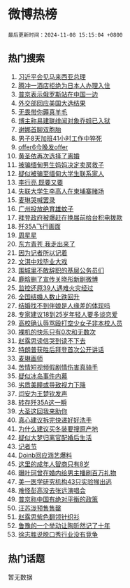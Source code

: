 # 微博热榜

`最后更新时间：2024-11-08 15:15:04 +0800`

## 热门搜索

1. [习近平会见马来西亚总理](https://m.weibo.cn/search?containerid=100103type%3D1%26t%3D10%26q%3D%23%E4%B9%A0%E8%BF%91%E5%B9%B3%E4%BC%9A%E8%A7%81%E9%A9%AC%E6%9D%A5%E8%A5%BF%E4%BA%9A%E6%80%BB%E7%90%86%23&stream_entry_id=51&isnewpage=1&extparam=seat%3D1%26pos%3D0%26cate%3D10103%26q%3D%2523%25E4%25B9%25A0%25E8%25BF%2591%25E5%25B9%25B3%25E4%25BC%259A%25E8%25A7%2581%25E9%25A9%25AC%25E6%259D%25A5%25E8%25A5%25BF%25E4%25BA%259A%25E6%2580%25BB%25E7%2590%2586%2523%26dgr%3D0%26filter_type%3Drealtimehot%26stream_entry_id%3D51%26c_type%3D51%26display_time%3D1731050103%26pre_seqid%3D17310501033550641875134)
1. [腾冲一酒店拒绝为日本人办理入住](https://m.weibo.cn/search?containerid=100103type%3D1%26t%3D10%26q%3D%23%E8%85%BE%E5%86%B2%E4%B8%80%E9%85%92%E5%BA%97%E6%8B%92%E7%BB%9D%E4%B8%BA%E6%97%A5%E6%9C%AC%E4%BA%BA%E5%8A%9E%E7%90%86%E5%85%A5%E4%BD%8F%23&stream_entry_id=31&isnewpage=1&extparam=seat%3D1%26flag%3D2%26cate%3D5001%26stream_entry_id%3D31%26realpos%3D1%26pos%3D0%26band_rank%3D1%26q%3D%2523%25E8%2585%25BE%25E5%2586%25B2%25E4%25B8%2580%25E9%2585%2592%25E5%25BA%2597%25E6%258B%2592%25E7%25BB%259D%25E4%25B8%25BA%25E6%2597%25A5%25E6%259C%25AC%25E4%25BA%25BA%25E5%258A%259E%25E7%2590%2586%25E5%2585%25A5%25E4%25BD%258F%2523%26dgr%3D0%26filter_type%3Drealtimehot%26lcate%3D5001%26c_type%3D31%26display_time%3D1731050103%26pre_seqid%3D17310501033550641875134)
1. [普京表示俄罗斯站在中国一边](https://m.weibo.cn/search?containerid=100103type%3D1%26t%3D10%26q%3D%23%E6%99%AE%E4%BA%AC%E8%A1%A8%E7%A4%BA%E4%BF%84%E7%BD%97%E6%96%AF%E7%AB%99%E5%9C%A8%E4%B8%AD%E5%9B%BD%E4%B8%80%E8%BE%B9%23&stream_entry_id=31&isnewpage=1&extparam=seat%3D1%26flag%3D2%26cate%3D5001%26stream_entry_id%3D31%26realpos%3D2%26pos%3D1%26band_rank%3D2%26q%3D%2523%25E6%2599%25AE%25E4%25BA%25AC%25E8%25A1%25A8%25E7%25A4%25BA%25E4%25BF%2584%25E7%25BD%2597%25E6%2596%25AF%25E7%25AB%2599%25E5%259C%25A8%25E4%25B8%25AD%25E5%259B%25BD%25E4%25B8%2580%25E8%25BE%25B9%2523%26dgr%3D0%26filter_type%3Drealtimehot%26lcate%3D5001%26c_type%3D31%26display_time%3D1731050103%26pre_seqid%3D17310501033550641875134)
1. [外交部回应美国大选结果](https://m.weibo.cn/search?containerid=100103type%3D1%26t%3D10%26q%3D%23%E5%A4%96%E4%BA%A4%E9%83%A8%E5%9B%9E%E5%BA%94%E7%BE%8E%E5%9B%BD%E5%A4%A7%E9%80%89%E7%BB%93%E6%9E%9C%23&stream_entry_id=31&isnewpage=1&extparam=seat%3D1%26flag%3D0%26cate%3D5001%26stream_entry_id%3D31%26realpos%3D3%26pos%3D2%26band_rank%3D3%26q%3D%2523%25E5%25A4%2596%25E4%25BA%25A4%25E9%2583%25A8%25E5%259B%259E%25E5%25BA%2594%25E7%25BE%258E%25E5%259B%25BD%25E5%25A4%25A7%25E9%2580%2589%25E7%25BB%2593%25E6%259E%259C%2523%26dgr%3D0%26filter_type%3Drealtimehot%26lcate%3D5001%26c_type%3D31%26display_time%3D1731050103%26pre_seqid%3D17310501033550641875134)
1. [无畏带你薅真羊毛](https://m.weibo.cn/search?containerid=100103type%3D1%26t%3D10%26q%3D%23%E6%97%A0%E7%95%8F%E5%B8%A6%E4%BD%A0%E8%96%85%E7%9C%9F%E7%BE%8A%E6%AF%9B%23&stream_entry_id=31&isnewpage=1&extparam=seat%3D1%26band_rank%3D4%26cate%3D5001%26is_ad_pos%3D1%26pos%3D3%26lcate%3D5001%26topic_ad%3D1%26stream_entry_id%3D31%26q%3D%2523%25E6%2597%25A0%25E7%2595%258F%25E5%25B8%25A6%25E4%25BD%25A0%25E8%2596%2585%25E7%259C%259F%25E7%25BE%258A%25E6%25AF%259B%2523%26dgr%3D0%26filter_type%3Drealtimehot%26adid%3D263395%26c_type%3D31%26display_time%3D1731050103%26pre_seqid%3D17310501033550641875134)
1. [博主称易建联绯闻对象乔姐已入狱](https://m.weibo.cn/search?containerid=100103type%3D1%26t%3D10%26q%3D%23%E5%8D%9A%E4%B8%BB%E7%A7%B0%E6%98%93%E5%BB%BA%E8%81%94%E7%BB%AF%E9%97%BB%E5%AF%B9%E8%B1%A1%E4%B9%94%E5%A7%90%E5%B7%B2%E5%85%A5%E7%8B%B1%23&stream_entry_id=31&isnewpage=1&extparam=seat%3D1%26flag%3D2%26cate%3D5001%26stream_entry_id%3D31%26realpos%3D4%26pos%3D4%26band_rank%3D4%26q%3D%2523%25E5%258D%259A%25E4%25B8%25BB%25E7%25A7%25B0%25E6%2598%2593%25E5%25BB%25BA%25E8%2581%2594%25E7%25BB%25AF%25E9%2597%25BB%25E5%25AF%25B9%25E8%25B1%25A1%25E4%25B9%2594%25E5%25A7%2590%25E5%25B7%25B2%25E5%2585%25A5%25E7%258B%25B1%2523%26dgr%3D0%26filter_type%3Drealtimehot%26lcate%3D5001%26c_type%3D31%26display_time%3D1731050103%26pre_seqid%3D17310501033550641875134)
1. [谢娜首聊双胞胎](https://m.weibo.cn/search?containerid=100103type%3D1%26t%3D10%26q%3D%E8%B0%A2%E5%A8%9C%E9%A6%96%E8%81%8A%E5%8F%8C%E8%83%9E%E8%83%8E&stream_entry_id=31&isnewpage=1&extparam=seat%3D1%26flag%3D1%26cate%3D5001%26stream_entry_id%3D31%26realpos%3D5%26pos%3D5%26band_rank%3D5%26q%3D%25E8%25B0%25A2%25E5%25A8%259C%25E9%25A6%2596%25E8%2581%258A%25E5%258F%258C%25E8%2583%259E%25E8%2583%258E%26dgr%3D0%26filter_type%3Drealtimehot%26lcate%3D5001%26c_type%3D31%26display_time%3D1731050103%26pre_seqid%3D17310501033550641875134)
1. [男子8天加班41小时工作中猝死](https://m.weibo.cn/search?containerid=100103type%3D1%26t%3D10%26q%3D%23%E7%94%B7%E5%AD%908%E5%A4%A9%E5%8A%A0%E7%8F%AD41%E5%B0%8F%E6%97%B6%E5%B7%A5%E4%BD%9C%E4%B8%AD%E7%8C%9D%E6%AD%BB%23&stream_entry_id=31&isnewpage=1&extparam=seat%3D1%26flag%3D1%26cate%3D5001%26stream_entry_id%3D31%26realpos%3D6%26pos%3D6%26band_rank%3D6%26q%3D%2523%25E7%2594%25B7%25E5%25AD%25908%25E5%25A4%25A9%25E5%258A%25A0%25E7%258F%25AD41%25E5%25B0%258F%25E6%2597%25B6%25E5%25B7%25A5%25E4%25BD%259C%25E4%25B8%25AD%25E7%258C%259D%25E6%25AD%25BB%2523%26dgr%3D0%26filter_type%3Drealtimehot%26lcate%3D5001%26c_type%3D31%26display_time%3D1731050103%26pre_seqid%3D17310501033550641875134)
1. [offer6今晚发offer](https://m.weibo.cn/search?containerid=100103type%3D1%26t%3D10%26q%3D%23offer6%E4%BB%8A%E6%99%9A%E5%8F%91offer%23&stream_entry_id=31&isnewpage=1&extparam=seat%3D1%26band_rank%3D7%26cate%3D5001%26is_ad_pos%3D1%26lcate%3D5001%26stream_entry_id%3D31%26pos%3D7%26q%3D%2523offer6%25E4%25BB%258A%25E6%2599%259A%25E5%258F%2591offer%2523%26dgr%3D0%26filter_type%3Drealtimehot%26adid%3D263340%26c_type%3D31%26display_time%3D1731050103%26pre_seqid%3D17310501033550641875134)
1. [黄圣依再次选择了离婚](https://m.weibo.cn/search?containerid=100103type%3D1%26t%3D10%26q%3D%E9%BB%84%E5%9C%A3%E4%BE%9D%E5%86%8D%E6%AC%A1%E9%80%89%E6%8B%A9%E4%BA%86%E7%A6%BB%E5%A9%9A&stream_entry_id=31&isnewpage=1&extparam=seat%3D1%26flag%3D2%26cate%3D5001%26stream_entry_id%3D31%26realpos%3D7%26pos%3D8%26band_rank%3D7%26q%3D%25E9%25BB%2584%25E5%259C%25A3%25E4%25BE%259D%25E5%2586%258D%25E6%25AC%25A1%25E9%2580%2589%25E6%258B%25A9%25E4%25BA%2586%25E7%25A6%25BB%25E5%25A9%259A%26dgr%3D0%26filter_type%3Drealtimehot%26lcate%3D5001%26c_type%3D31%26display_time%3D1731050103%26pre_seqid%3D17310501033550641875134)
1. [被骗缅甸男生妈妈决定卖房救子](https://m.weibo.cn/search?containerid=100103type%3D1%26t%3D10%26q%3D%23%E8%A2%AB%E9%AA%97%E7%BC%85%E7%94%B8%E7%94%B7%E7%94%9F%E5%A6%88%E5%A6%88%E5%86%B3%E5%AE%9A%E5%8D%96%E6%88%BF%E6%95%91%E5%AD%90%23&stream_entry_id=31&isnewpage=1&extparam=seat%3D1%26flag%3D2%26cate%3D5001%26stream_entry_id%3D31%26realpos%3D8%26pos%3D9%26band_rank%3D8%26q%3D%2523%25E8%25A2%25AB%25E9%25AA%2597%25E7%25BC%2585%25E7%2594%25B8%25E7%2594%25B7%25E7%2594%259F%25E5%25A6%2588%25E5%25A6%2588%25E5%2586%25B3%25E5%25AE%259A%25E5%258D%2596%25E6%2588%25BF%25E6%2595%2591%25E5%25AD%2590%2523%26dgr%3D0%26filter_type%3Drealtimehot%26lcate%3D5001%26c_type%3D31%26display_time%3D1731050103%26pre_seqid%3D17310501033550641875134)
1. [疑似被骗至缅甸大学生联系家人](https://m.weibo.cn/search?containerid=100103type%3D1%26t%3D10%26q%3D%23%E7%96%91%E4%BC%BC%E8%A2%AB%E9%AA%97%E8%87%B3%E7%BC%85%E7%94%B8%E5%A4%A7%E5%AD%A6%E7%94%9F%E8%81%94%E7%B3%BB%E5%AE%B6%E4%BA%BA%23&stream_entry_id=31&isnewpage=1&extparam=seat%3D1%26flag%3D1%26cate%3D5001%26stream_entry_id%3D31%26realpos%3D9%26pos%3D10%26band_rank%3D9%26q%3D%2523%25E7%2596%2591%25E4%25BC%25BC%25E8%25A2%25AB%25E9%25AA%2597%25E8%2587%25B3%25E7%25BC%2585%25E7%2594%25B8%25E5%25A4%25A7%25E5%25AD%25A6%25E7%2594%259F%25E8%2581%2594%25E7%25B3%25BB%25E5%25AE%25B6%25E4%25BA%25BA%2523%26dgr%3D0%26filter_type%3Drealtimehot%26lcate%3D5001%26c_type%3D31%26display_time%3D1731050103%26pre_seqid%3D17310501033550641875134)
1. [李行亮 既要又要](https://m.weibo.cn/search?containerid=100103type%3D1%26t%3D10%26q%3D%E6%9D%8E%E8%A1%8C%E4%BA%AE+%E6%97%A2%E8%A6%81%E5%8F%88%E8%A6%81&stream_entry_id=31&isnewpage=1&extparam=seat%3D1%26flag%3D1%26cate%3D5001%26stream_entry_id%3D31%26realpos%3D10%26pos%3D11%26band_rank%3D10%26q%3D%25E6%259D%258E%25E8%25A1%258C%25E4%25BA%25AE%2520%25E6%2597%25A2%25E8%25A6%2581%25E5%258F%2588%25E8%25A6%2581%26dgr%3D0%26filter_type%3Drealtimehot%26lcate%3D5001%26c_type%3D31%26display_time%3D1731050103%26pre_seqid%3D17310501033550641875134)
1. [失联大学生李高人在柬埔寨赌场](https://m.weibo.cn/search?containerid=100103type%3D1%26t%3D10%26q%3D%23%E5%A4%B1%E8%81%94%E5%A4%A7%E5%AD%A6%E7%94%9F%E6%9D%8E%E9%AB%98%E4%BA%BA%E5%9C%A8%E6%9F%AC%E5%9F%94%E5%AF%A8%E8%B5%8C%E5%9C%BA%23&stream_entry_id=31&isnewpage=1&extparam=seat%3D1%26flag%3D0%26cate%3D5001%26stream_entry_id%3D31%26realpos%3D11%26pos%3D12%26band_rank%3D11%26q%3D%2523%25E5%25A4%25B1%25E8%2581%2594%25E5%25A4%25A7%25E5%25AD%25A6%25E7%2594%259F%25E6%259D%258E%25E9%25AB%2598%25E4%25BA%25BA%25E5%259C%25A8%25E6%259F%25AC%25E5%259F%2594%25E5%25AF%25A8%25E8%25B5%258C%25E5%259C%25BA%2523%26dgr%3D0%26filter_type%3Drealtimehot%26lcate%3D5001%26c_type%3D31%26display_time%3D1731050103%26pre_seqid%3D17310501033550641875134)
1. [麦琳哭喊罢录](https://m.weibo.cn/search?containerid=100103type%3D1%26t%3D10%26q%3D%23%E9%BA%A6%E7%90%B3%E5%93%AD%E5%96%8A%E7%BD%A2%E5%BD%95%23&stream_entry_id=31&isnewpage=1&extparam=seat%3D1%26flag%3D1%26cate%3D5001%26stream_entry_id%3D31%26realpos%3D12%26pos%3D13%26band_rank%3D12%26q%3D%2523%25E9%25BA%25A6%25E7%2590%25B3%25E5%2593%25AD%25E5%2596%258A%25E7%25BD%25A2%25E5%25BD%2595%2523%26dgr%3D0%26filter_type%3Drealtimehot%26lcate%3D5001%26c_type%3D31%26display_time%3D1731050103%26pre_seqid%3D17310501033550641875134)
1. [广州投放绝育雄蚊子](https://m.weibo.cn/search?containerid=100103type%3D1%26t%3D10%26q%3D%23%E5%B9%BF%E5%B7%9E%E6%8A%95%E6%94%BE%E7%BB%9D%E8%82%B2%E9%9B%84%E8%9A%8A%E5%AD%90%23&stream_entry_id=31&isnewpage=1&extparam=seat%3D1%26flag%3D0%26cate%3D5001%26stream_entry_id%3D31%26realpos%3D13%26pos%3D14%26band_rank%3D13%26q%3D%2523%25E5%25B9%25BF%25E5%25B7%259E%25E6%258A%2595%25E6%2594%25BE%25E7%25BB%259D%25E8%2582%25B2%25E9%259B%2584%25E8%259A%258A%25E5%25AD%2590%2523%26dgr%3D0%26filter_type%3Drealtimehot%26lcate%3D5001%26c_type%3D31%26display_time%3D1731050103%26pre_seqid%3D17310501033550641875134)
1. [拜登政府被爆赶在换届前给台积电拨款](https://m.weibo.cn/search?containerid=100103type%3D1%26t%3D10%26q%3D%23%E6%8B%9C%E7%99%BB%E6%94%BF%E5%BA%9C%E8%A2%AB%E7%88%86%E8%B5%B6%E5%9C%A8%E6%8D%A2%E5%B1%8A%E5%89%8D%E7%BB%99%E5%8F%B0%E7%A7%AF%E7%94%B5%E6%8B%A8%E6%AC%BE%23&stream_entry_id=31&isnewpage=1&extparam=seat%3D1%26flag%3D1%26cate%3D5001%26stream_entry_id%3D31%26realpos%3D14%26pos%3D15%26band_rank%3D14%26q%3D%2523%25E6%258B%259C%25E7%2599%25BB%25E6%2594%25BF%25E5%25BA%259C%25E8%25A2%25AB%25E7%2588%2586%25E8%25B5%25B6%25E5%259C%25A8%25E6%258D%25A2%25E5%25B1%258A%25E5%2589%258D%25E7%25BB%2599%25E5%258F%25B0%25E7%25A7%25AF%25E7%2594%25B5%25E6%258B%25A8%25E6%25AC%25BE%2523%26dgr%3D0%26filter_type%3Drealtimehot%26lcate%3D5001%26c_type%3D31%26display_time%3D1731050103%26pre_seqid%3D17310501033550641875134)
1. [歼35A飞行画面](https://m.weibo.cn/search?containerid=100103type%3D1%26t%3D10%26q%3D%23%E6%AD%BC35A%E9%A3%9E%E8%A1%8C%E7%94%BB%E9%9D%A2%23&stream_entry_id=31&isnewpage=1&extparam=seat%3D1%26flag%3D0%26cate%3D5001%26stream_entry_id%3D31%26realpos%3D15%26pos%3D16%26band_rank%3D15%26q%3D%2523%25E6%25AD%25BC35A%25E9%25A3%259E%25E8%25A1%258C%25E7%2594%25BB%25E9%259D%25A2%2523%26dgr%3D0%26filter_type%3Drealtimehot%26lcate%3D5001%26c_type%3D31%26display_time%3D1731050103%26pre_seqid%3D17310501033550641875134)
1. [周星星](https://m.weibo.cn/search?containerid=100103type%3D1%26t%3D10%26q%3D%E5%91%A8%E6%98%9F%E6%98%9F&stream_entry_id=31&isnewpage=1&extparam=seat%3D1%26flag%3D0%26cate%3D5001%26stream_entry_id%3D31%26realpos%3D16%26pos%3D17%26band_rank%3D16%26q%3D%25E5%2591%25A8%25E6%2598%259F%25E6%2598%259F%26dgr%3D0%26filter_type%3Drealtimehot%26lcate%3D5001%26c_type%3D31%26display_time%3D1731050103%26pre_seqid%3D17310501033550641875134)
1. [东方青苍 我走出来了](https://m.weibo.cn/search?containerid=100103type%3D1%26t%3D10%26q%3D%E4%B8%9C%E6%96%B9%E9%9D%92%E8%8B%8D+%E6%88%91%E8%B5%B0%E5%87%BA%E6%9D%A5%E4%BA%86&stream_entry_id=31&isnewpage=1&extparam=seat%3D1%26flag%3D1%26cate%3D5001%26stream_entry_id%3D31%26realpos%3D17%26pos%3D18%26band_rank%3D17%26q%3D%25E4%25B8%259C%25E6%2596%25B9%25E9%259D%2592%25E8%258B%258D%2520%25E6%2588%2591%25E8%25B5%25B0%25E5%2587%25BA%25E6%259D%25A5%25E4%25BA%2586%26dgr%3D0%26filter_type%3Drealtimehot%26lcate%3D5001%26c_type%3D31%26display_time%3D1731050103%26pre_seqid%3D17310501033550641875134)
1. [因为记者所以记着](https://m.weibo.cn/search?containerid=100103type%3D1%26t%3D10%26q%3D%23%E5%9B%A0%E4%B8%BA%E8%AE%B0%E8%80%85%E6%89%80%E4%BB%A5%E8%AE%B0%E7%9D%80%23&stream_entry_id=31&isnewpage=1&extparam=seat%3D1%26flag%3D1%26cate%3D5001%26stream_entry_id%3D31%26realpos%3D18%26pos%3D19%26band_rank%3D18%26q%3D%2523%25E5%259B%25A0%25E4%25B8%25BA%25E8%25AE%25B0%25E8%2580%2585%25E6%2589%2580%25E4%25BB%25A5%25E8%25AE%25B0%25E7%259D%2580%2523%26dgr%3D0%26filter_type%3Drealtimehot%26lcate%3D5001%26c_type%3D31%26display_time%3D1731050103%26pre_seqid%3D17310501033550641875134)
1. [文淇中戏毕业大戏](https://m.weibo.cn/search?containerid=100103type%3D1%26t%3D10%26q%3D%23%E6%96%87%E6%B7%87%E4%B8%AD%E6%88%8F%E6%AF%95%E4%B8%9A%E5%A4%A7%E6%88%8F%23&stream_entry_id=31&isnewpage=1&extparam=seat%3D1%26flag%3D1%26cate%3D5001%26stream_entry_id%3D31%26realpos%3D19%26pos%3D20%26band_rank%3D19%26q%3D%2523%25E6%2596%2587%25E6%25B7%2587%25E4%25B8%25AD%25E6%2588%258F%25E6%25AF%2595%25E4%25B8%259A%25E5%25A4%25A7%25E6%2588%258F%2523%26dgr%3D0%26filter_type%3Drealtimehot%26lcate%3D5001%26c_type%3D31%26display_time%3D1731050103%26pre_seqid%3D17310501033550641875134)
1. [围城里不敢辞职的基层公务员们](https://m.weibo.cn/search?containerid=100103type%3D1%26t%3D10%26q%3D%23%E5%9B%B4%E5%9F%8E%E9%87%8C%E4%B8%8D%E6%95%A2%E8%BE%9E%E8%81%8C%E7%9A%84%E5%9F%BA%E5%B1%82%E5%85%AC%E5%8A%A1%E5%91%98%E4%BB%AC%23&stream_entry_id=31&isnewpage=1&extparam=seat%3D1%26flag%3D1%26cate%3D5001%26stream_entry_id%3D31%26realpos%3D20%26pos%3D21%26band_rank%3D20%26q%3D%2523%25E5%259B%25B4%25E5%259F%258E%25E9%2587%258C%25E4%25B8%258D%25E6%2595%25A2%25E8%25BE%259E%25E8%2581%258C%25E7%259A%2584%25E5%259F%25BA%25E5%25B1%2582%25E5%2585%25AC%25E5%258A%25A1%25E5%2591%2598%25E4%25BB%25AC%2523%26dgr%3D0%26filter_type%3Drealtimehot%26lcate%3D5001%26c_type%3D31%26display_time%3D1731050103%26pre_seqid%3D17310501033550641875134)
1. [鹿晗删了宣传关晓彤新剧微博](https://m.weibo.cn/search?containerid=100103type%3D1%26t%3D10%26q%3D%23%E9%B9%BF%E6%99%97%E5%88%A0%E4%BA%86%E5%AE%A3%E4%BC%A0%E5%85%B3%E6%99%93%E5%BD%A4%E6%96%B0%E5%89%A7%E5%BE%AE%E5%8D%9A%23&stream_entry_id=31&isnewpage=1&extparam=seat%3D1%26flag%3D0%26cate%3D5001%26stream_entry_id%3D31%26realpos%3D21%26pos%3D22%26band_rank%3D21%26q%3D%2523%25E9%25B9%25BF%25E6%2599%2597%25E5%2588%25A0%25E4%25BA%2586%25E5%25AE%25A3%25E4%25BC%25A0%25E5%2585%25B3%25E6%2599%2593%25E5%25BD%25A4%25E6%2596%25B0%25E5%2589%25A7%25E5%25BE%25AE%25E5%258D%259A%2523%26dgr%3D0%26filter_type%3Drealtimehot%26lcate%3D5001%26c_type%3D31%26display_time%3D1731050103%26pre_seqid%3D17310501033550641875134)
1. [监控还原39人遇难火灾经过](https://m.weibo.cn/search?containerid=100103type%3D1%26t%3D10%26q%3D%23%E7%9B%91%E6%8E%A7%E8%BF%98%E5%8E%9F39%E4%BA%BA%E9%81%87%E9%9A%BE%E7%81%AB%E7%81%BE%E7%BB%8F%E8%BF%87%23&stream_entry_id=31&isnewpage=1&extparam=seat%3D1%26flag%3D0%26cate%3D5001%26stream_entry_id%3D31%26realpos%3D22%26pos%3D23%26band_rank%3D22%26q%3D%2523%25E7%259B%2591%25E6%258E%25A7%25E8%25BF%2598%25E5%258E%259F39%25E4%25BA%25BA%25E9%2581%2587%25E9%259A%25BE%25E7%2581%25AB%25E7%2581%25BE%25E7%25BB%258F%25E8%25BF%2587%2523%26dgr%3D0%26filter_type%3Drealtimehot%26lcate%3D5001%26c_type%3D31%26display_time%3D1731050103%26pre_seqid%3D17310501033550641875134)
1. [全国结婚人数止跌回升](https://m.weibo.cn/search?containerid=100103type%3D1%26t%3D10%26q%3D%23%E5%85%A8%E5%9B%BD%E7%BB%93%E5%A9%9A%E4%BA%BA%E6%95%B0%E6%AD%A2%E8%B7%8C%E5%9B%9E%E5%8D%87%23&stream_entry_id=31&isnewpage=1&extparam=seat%3D1%26flag%3D0%26cate%3D5001%26stream_entry_id%3D31%26realpos%3D23%26pos%3D24%26band_rank%3D23%26q%3D%2523%25E5%2585%25A8%25E5%259B%25BD%25E7%25BB%2593%25E5%25A9%259A%25E4%25BA%25BA%25E6%2595%25B0%25E6%25AD%25A2%25E8%25B7%258C%25E5%259B%259E%25E5%258D%2587%2523%26dgr%3D0%26filter_type%3Drealtimehot%26lcate%3D5001%26c_type%3D31%26display_time%3D1731050103%26pre_seqid%3D17310501033550641875134)
1. [结婚找不到伴娘是人缘差的体现吗](https://m.weibo.cn/search?containerid=100103type%3D1%26t%3D10%26q%3D%23%E7%BB%93%E5%A9%9A%E6%89%BE%E4%B8%8D%E5%88%B0%E4%BC%B4%E5%A8%98%E6%98%AF%E4%BA%BA%E7%BC%98%E5%B7%AE%E7%9A%84%E4%BD%93%E7%8E%B0%E5%90%97%23&stream_entry_id=31&isnewpage=1&extparam=seat%3D1%26flag%3D0%26cate%3D5001%26stream_entry_id%3D31%26realpos%3D24%26pos%3D25%26band_rank%3D24%26q%3D%2523%25E7%25BB%2593%25E5%25A9%259A%25E6%2589%25BE%25E4%25B8%258D%25E5%2588%25B0%25E4%25BC%25B4%25E5%25A8%2598%25E6%2598%25AF%25E4%25BA%25BA%25E7%25BC%2598%25E5%25B7%25AE%25E7%259A%2584%25E4%25BD%2593%25E7%258E%25B0%25E5%2590%2597%2523%26dgr%3D0%26filter_type%3Drealtimehot%26lcate%3D5001%26c_type%3D31%26display_time%3D1731050103%26pre_seqid%3D17310501033550641875134)
1. [专家建议18到25岁年轻人要多谈恋爱](https://m.weibo.cn/search?containerid=100103type%3D1%26t%3D10%26q%3D%23%E4%B8%93%E5%AE%B6%E5%BB%BA%E8%AE%AE18%E5%88%B025%E5%B2%81%E5%B9%B4%E8%BD%BB%E4%BA%BA%E8%A6%81%E5%A4%9A%E8%B0%88%E6%81%8B%E7%88%B1%23&stream_entry_id=31&isnewpage=1&extparam=seat%3D1%26flag%3D0%26cate%3D5001%26stream_entry_id%3D31%26realpos%3D25%26pos%3D26%26band_rank%3D25%26q%3D%2523%25E4%25B8%2593%25E5%25AE%25B6%25E5%25BB%25BA%25E8%25AE%25AE18%25E5%2588%25B025%25E5%25B2%2581%25E5%25B9%25B4%25E8%25BD%25BB%25E4%25BA%25BA%25E8%25A6%2581%25E5%25A4%259A%25E8%25B0%2588%25E6%2581%258B%25E7%2588%25B1%2523%26dgr%3D0%26filter_type%3Drealtimehot%26lcate%3D5001%26c_type%3D31%26display_time%3D1731050103%26pre_seqid%3D17310501033550641875134)
1. [高校确认辱骂殴打空少女子非本校人员](https://m.weibo.cn/search?containerid=100103type%3D1%26t%3D10%26q%3D%23%E9%AB%98%E6%A0%A1%E7%A1%AE%E8%AE%A4%E8%BE%B1%E9%AA%82%E6%AE%B4%E6%89%93%E7%A9%BA%E5%B0%91%E5%A5%B3%E5%AD%90%E9%9D%9E%E6%9C%AC%E6%A0%A1%E4%BA%BA%E5%91%98%23&stream_entry_id=31&isnewpage=1&extparam=seat%3D1%26flag%3D0%26cate%3D5001%26stream_entry_id%3D31%26realpos%3D26%26pos%3D27%26band_rank%3D26%26q%3D%2523%25E9%25AB%2598%25E6%25A0%25A1%25E7%25A1%25AE%25E8%25AE%25A4%25E8%25BE%25B1%25E9%25AA%2582%25E6%25AE%25B4%25E6%2589%2593%25E7%25A9%25BA%25E5%25B0%2591%25E5%25A5%25B3%25E5%25AD%2590%25E9%259D%259E%25E6%259C%25AC%25E6%25A0%25A1%25E4%25BA%25BA%25E5%2591%2598%2523%26dgr%3D0%26filter_type%3Drealtimehot%26lcate%3D5001%26c_type%3D31%26display_time%3D1731050103%26pre_seqid%3D17310501033550641875134)
1. [裸机的快乐只有0次和无数次](https://m.weibo.cn/search?containerid=100103type%3D1%26t%3D10%26q%3D%E8%A3%B8%E6%9C%BA%E7%9A%84%E5%BF%AB%E4%B9%90%E5%8F%AA%E6%9C%890%E6%AC%A1%E5%92%8C%E6%97%A0%E6%95%B0%E6%AC%A1&stream_entry_id=31&isnewpage=1&extparam=seat%3D1%26flag%3D1%26cate%3D5001%26stream_entry_id%3D31%26realpos%3D27%26pos%3D28%26band_rank%3D27%26q%3D%25E8%25A3%25B8%25E6%259C%25BA%25E7%259A%2584%25E5%25BF%25AB%25E4%25B9%2590%25E5%258F%25AA%25E6%259C%25890%25E6%25AC%25A1%25E5%2592%258C%25E6%2597%25A0%25E6%2595%25B0%25E6%25AC%25A1%26dgr%3D0%26filter_type%3Drealtimehot%26lcate%3D5001%26c_type%3D31%26display_time%3D1731050103%26pre_seqid%3D17310501033550641875134)
1. [赵露思读信哭到读不下去](https://m.weibo.cn/search?containerid=100103type%3D1%26t%3D10%26q%3D%23%E8%B5%B5%E9%9C%B2%E6%80%9D%E8%AF%BB%E4%BF%A1%E5%93%AD%E5%88%B0%E8%AF%BB%E4%B8%8D%E4%B8%8B%E5%8E%BB%23&stream_entry_id=31&isnewpage=1&extparam=seat%3D1%26flag%3D0%26cate%3D5001%26stream_entry_id%3D31%26realpos%3D28%26pos%3D29%26band_rank%3D28%26q%3D%2523%25E8%25B5%25B5%25E9%259C%25B2%25E6%2580%259D%25E8%25AF%25BB%25E4%25BF%25A1%25E5%2593%25AD%25E5%2588%25B0%25E8%25AF%25BB%25E4%25B8%258D%25E4%25B8%258B%25E5%258E%25BB%2523%26dgr%3D0%26filter_type%3Drealtimehot%26lcate%3D5001%26c_type%3D31%26display_time%3D1731050103%26pre_seqid%3D17310501033550641875134)
1. [特朗普获胜后拜登首次公开讲话](https://m.weibo.cn/search?containerid=100103type%3D1%26t%3D10%26q%3D%23%E7%89%B9%E6%9C%97%E6%99%AE%E8%8E%B7%E8%83%9C%E5%90%8E%E6%8B%9C%E7%99%BB%E9%A6%96%E6%AC%A1%E5%85%AC%E5%BC%80%E8%AE%B2%E8%AF%9D%23&stream_entry_id=31&isnewpage=1&extparam=seat%3D1%26flag%3D0%26cate%3D5001%26stream_entry_id%3D31%26realpos%3D29%26pos%3D30%26band_rank%3D29%26q%3D%2523%25E7%2589%25B9%25E6%259C%2597%25E6%2599%25AE%25E8%258E%25B7%25E8%2583%259C%25E5%2590%258E%25E6%258B%259C%25E7%2599%25BB%25E9%25A6%2596%25E6%25AC%25A1%25E5%2585%25AC%25E5%25BC%2580%25E8%25AE%25B2%25E8%25AF%259D%2523%26dgr%3D0%26filter_type%3Drealtimehot%26lcate%3D5001%26c_type%3D31%26display_time%3D1731050103%26pre_seqid%3D17310501033550641875134)
1. [麦琳画师](https://m.weibo.cn/search?containerid=100103type%3D1%26t%3D10%26q%3D%E9%BA%A6%E7%90%B3%E7%94%BB%E5%B8%88&stream_entry_id=31&isnewpage=1&extparam=seat%3D1%26flag%3D1%26cate%3D5001%26stream_entry_id%3D31%26realpos%3D30%26pos%3D31%26band_rank%3D30%26q%3D%25E9%25BA%25A6%25E7%2590%25B3%25E7%2594%25BB%25E5%25B8%2588%26dgr%3D0%26filter_type%3Drealtimehot%26lcate%3D5001%26c_type%3D31%26display_time%3D1731050103%26pre_seqid%3D17310501033550641875134)
1. [苦情短视频假剧情伤害真骑手](https://m.weibo.cn/search?containerid=100103type%3D1%26t%3D10%26q%3D%23%E8%8B%A6%E6%83%85%E7%9F%AD%E8%A7%86%E9%A2%91%E5%81%87%E5%89%A7%E6%83%85%E4%BC%A4%E5%AE%B3%E7%9C%9F%E9%AA%91%E6%89%8B%23&stream_entry_id=31&isnewpage=1&extparam=seat%3D1%26flag%3D1%26cate%3D5001%26stream_entry_id%3D31%26realpos%3D31%26pos%3D32%26band_rank%3D31%26q%3D%2523%25E8%258B%25A6%25E6%2583%2585%25E7%259F%25AD%25E8%25A7%2586%25E9%25A2%2591%25E5%2581%2587%25E5%2589%25A7%25E6%2583%2585%25E4%25BC%25A4%25E5%25AE%25B3%25E7%259C%259F%25E9%25AA%2591%25E6%2589%258B%2523%26dgr%3D0%26filter_type%3Drealtimehot%26lcate%3D5001%26c_type%3D31%26display_time%3D1731050103%26pre_seqid%3D17310501033550641875134)
1. [疑似冰岛事件内幕](https://m.weibo.cn/search?containerid=100103type%3D1%26t%3D10%26q%3D%23%E7%96%91%E4%BC%BC%E5%86%B0%E5%B2%9B%E4%BA%8B%E4%BB%B6%E5%86%85%E5%B9%95%23&stream_entry_id=31&isnewpage=1&extparam=seat%3D1%26flag%3D1%26cate%3D5001%26stream_entry_id%3D31%26realpos%3D32%26pos%3D33%26band_rank%3D32%26q%3D%2523%25E7%2596%2591%25E4%25BC%25BC%25E5%2586%25B0%25E5%25B2%259B%25E4%25BA%258B%25E4%25BB%25B6%25E5%2586%2585%25E5%25B9%2595%2523%26dgr%3D0%26filter_type%3Drealtimehot%26lcate%3D5001%26c_type%3D31%26display_time%3D1731050103%26pre_seqid%3D17310501033550641875134)
1. [劣质美瞳或导致视力下降](https://m.weibo.cn/search?containerid=100103type%3D1%26t%3D10%26q%3D%23%E5%8A%A3%E8%B4%A8%E7%BE%8E%E7%9E%B3%E6%88%96%E5%AF%BC%E8%87%B4%E8%A7%86%E5%8A%9B%E4%B8%8B%E9%99%8D%23&stream_entry_id=31&isnewpage=1&extparam=seat%3D1%26flag%3D1%26cate%3D5001%26stream_entry_id%3D31%26realpos%3D33%26pos%3D34%26band_rank%3D33%26q%3D%2523%25E5%258A%25A3%25E8%25B4%25A8%25E7%25BE%258E%25E7%259E%25B3%25E6%2588%2596%25E5%25AF%25BC%25E8%2587%25B4%25E8%25A7%2586%25E5%258A%259B%25E4%25B8%258B%25E9%2599%258D%2523%26dgr%3D0%26filter_type%3Drealtimehot%26lcate%3D5001%26c_type%3D31%26display_time%3D1731050103%26pre_seqid%3D17310501033550641875134)
1. [闫安为王楚钦发声](https://m.weibo.cn/search?containerid=100103type%3D1%26t%3D10%26q%3D%23%E9%97%AB%E5%AE%89%E4%B8%BA%E7%8E%8B%E6%A5%9A%E9%92%A6%E5%8F%91%E5%A3%B0%23&stream_entry_id=31&isnewpage=1&extparam=seat%3D1%26flag%3D1%26cate%3D5001%26stream_entry_id%3D31%26realpos%3D34%26pos%3D35%26band_rank%3D34%26q%3D%2523%25E9%2597%25AB%25E5%25AE%2589%25E4%25B8%25BA%25E7%258E%258B%25E6%25A5%259A%25E9%2592%25A6%25E5%258F%2591%25E5%25A3%25B0%2523%26dgr%3D0%26filter_type%3Drealtimehot%26lcate%3D5001%26c_type%3D31%26display_time%3D1731050103%26pre_seqid%3D17310501033550641875134)
1. [转存歼35A这一瞬](https://m.weibo.cn/search?containerid=100103type%3D1%26t%3D10%26q%3D%23%E8%BD%AC%E5%AD%98%E6%AD%BC35A%E8%BF%99%E4%B8%80%E7%9E%AC%23&stream_entry_id=31&isnewpage=1&extparam=seat%3D1%26flag%3D0%26cate%3D5001%26stream_entry_id%3D31%26realpos%3D35%26pos%3D36%26band_rank%3D35%26q%3D%2523%25E8%25BD%25AC%25E5%25AD%2598%25E6%25AD%25BC35A%25E8%25BF%2599%25E4%25B8%2580%25E7%259E%25AC%2523%26dgr%3D0%26filter_type%3Drealtimehot%26lcate%3D5001%26c_type%3D31%26display_time%3D1731050103%26pre_seqid%3D17310501033550641875134)
1. [大圣这回我来助你](https://m.weibo.cn/search?containerid=100103type%3D1%26t%3D10%26q%3D%E5%A4%A7%E5%9C%A3%E8%BF%99%E5%9B%9E%E6%88%91%E6%9D%A5%E5%8A%A9%E4%BD%A0&stream_entry_id=31&isnewpage=1&extparam=seat%3D1%26flag%3D1%26cate%3D5001%26stream_entry_id%3D31%26realpos%3D36%26pos%3D37%26band_rank%3D36%26q%3D%25E5%25A4%25A7%25E5%259C%25A3%25E8%25BF%2599%25E5%259B%259E%25E6%2588%2591%25E6%259D%25A5%25E5%258A%25A9%25E4%25BD%25A0%26dgr%3D0%26filter_type%3Drealtimehot%26lcate%3D5001%26c_type%3D31%26display_time%3D1731050103%26pre_seqid%3D17310501033550641875134)
1. [真心建议拆完快递好好洗手](https://m.weibo.cn/search?containerid=100103type%3D1%26t%3D10%26q%3D%23%E7%9C%9F%E5%BF%83%E5%BB%BA%E8%AE%AE%E6%8B%86%E5%AE%8C%E5%BF%AB%E9%80%92%E5%A5%BD%E5%A5%BD%E6%B4%97%E6%89%8B%23&stream_entry_id=31&isnewpage=1&extparam=seat%3D1%26flag%3D0%26cate%3D5001%26stream_entry_id%3D31%26realpos%3D37%26pos%3D38%26band_rank%3D37%26q%3D%2523%25E7%259C%259F%25E5%25BF%2583%25E5%25BB%25BA%25E8%25AE%25AE%25E6%258B%2586%25E5%25AE%258C%25E5%25BF%25AB%25E9%2580%2592%25E5%25A5%25BD%25E5%25A5%25BD%25E6%25B4%2597%25E6%2589%258B%2523%26dgr%3D0%26filter_type%3Drealtimehot%26lcate%3D5001%26c_type%3D31%26display_time%3D1731050103%26pre_seqid%3D17310501033550641875134)
1. [为什么建议买冬装要搜原产地](https://m.weibo.cn/search?containerid=100103type%3D1%26t%3D10%26q%3D%23%E4%B8%BA%E4%BB%80%E4%B9%88%E5%BB%BA%E8%AE%AE%E4%B9%B0%E5%86%AC%E8%A3%85%E8%A6%81%E6%90%9C%E5%8E%9F%E4%BA%A7%E5%9C%B0%23&stream_entry_id=31&isnewpage=1&extparam=seat%3D1%26flag%3D0%26cate%3D5001%26stream_entry_id%3D31%26realpos%3D38%26pos%3D39%26band_rank%3D38%26q%3D%2523%25E4%25B8%25BA%25E4%25BB%2580%25E4%25B9%2588%25E5%25BB%25BA%25E8%25AE%25AE%25E4%25B9%25B0%25E5%2586%25AC%25E8%25A3%2585%25E8%25A6%2581%25E6%2590%259C%25E5%258E%259F%25E4%25BA%25A7%25E5%259C%25B0%2523%26dgr%3D0%26filter_type%3Drealtimehot%26lcate%3D5001%26c_type%3D31%26display_time%3D1731050103%26pre_seqid%3D17310501033550641875134)
1. [疑似大梦归离官配婚后生活](https://m.weibo.cn/search?containerid=100103type%3D1%26t%3D10%26q%3D%E7%96%91%E4%BC%BC%E5%A4%A7%E6%A2%A6%E5%BD%92%E7%A6%BB%E5%AE%98%E9%85%8D%E5%A9%9A%E5%90%8E%E7%94%9F%E6%B4%BB&stream_entry_id=31&isnewpage=1&extparam=seat%3D1%26flag%3D1%26cate%3D5001%26stream_entry_id%3D31%26realpos%3D39%26pos%3D40%26band_rank%3D39%26q%3D%25E7%2596%2591%25E4%25BC%25BC%25E5%25A4%25A7%25E6%25A2%25A6%25E5%25BD%2592%25E7%25A6%25BB%25E5%25AE%2598%25E9%2585%258D%25E5%25A9%259A%25E5%2590%258E%25E7%2594%259F%25E6%25B4%25BB%26dgr%3D0%26filter_type%3Drealtimehot%26lcate%3D5001%26c_type%3D31%26display_time%3D1731050103%26pre_seqid%3D17310501033550641875134)
1. [记者节](https://m.weibo.cn/search?containerid=100103type%3D1%26t%3D10%26q%3D%E8%AE%B0%E8%80%85%E8%8A%82&stream_entry_id=31&isnewpage=1&extparam=seat%3D1%26flag%3D0%26cate%3D5001%26stream_entry_id%3D31%26realpos%3D40%26pos%3D41%26band_rank%3D40%26q%3D%25E8%25AE%25B0%25E8%2580%2585%25E8%258A%2582%26dgr%3D0%26filter_type%3Drealtimehot%26lcate%3D5001%26c_type%3D31%26display_time%3D1731050103%26pre_seqid%3D17310501033550641875134)
1. [Doinb回应涵艺爆料](https://m.weibo.cn/search?containerid=100103type%3D1%26t%3D10%26q%3D%23Doinb%E5%9B%9E%E5%BA%94%E6%B6%B5%E8%89%BA%E7%88%86%E6%96%99%23&stream_entry_id=31&isnewpage=1&extparam=seat%3D1%26flag%3D0%26cate%3D5001%26stream_entry_id%3D31%26realpos%3D41%26pos%3D42%26band_rank%3D41%26q%3D%2523Doinb%25E5%259B%259E%25E5%25BA%2594%25E6%25B6%25B5%25E8%2589%25BA%25E7%2588%2586%25E6%2596%2599%2523%26dgr%3D0%26filter_type%3Drealtimehot%26lcate%3D5001%26c_type%3D31%26display_time%3D1731050103%26pre_seqid%3D17310501033550641875134)
1. [这里的成年人智商只有8岁](https://m.weibo.cn/search?containerid=100103type%3D1%26t%3D10%26q%3D%E8%BF%99%E9%87%8C%E7%9A%84%E6%88%90%E5%B9%B4%E4%BA%BA%E6%99%BA%E5%95%86%E5%8F%AA%E6%9C%898%E5%B2%81&stream_entry_id=31&isnewpage=1&extparam=seat%3D1%26flag%3D1%26cate%3D5001%26stream_entry_id%3D31%26realpos%3D42%26pos%3D43%26band_rank%3D42%26q%3D%25E8%25BF%2599%25E9%2587%258C%25E7%259A%2584%25E6%2588%2590%25E5%25B9%25B4%25E4%25BA%25BA%25E6%2599%25BA%25E5%2595%2586%25E5%258F%25AA%25E6%259C%25898%25E5%25B2%2581%26dgr%3D0%26filter_type%3Drealtimehot%26lcate%3D5001%26c_type%3D31%26display_time%3D1731050103%26pre_seqid%3D17310501033550641875134)
1. [曝叶珂曾在婚内给男主播刷百万礼物](https://m.weibo.cn/search?containerid=100103type%3D1%26t%3D10%26q%3D%23%E6%9B%9D%E5%8F%B6%E7%8F%82%E6%9B%BE%E5%9C%A8%E5%A9%9A%E5%86%85%E7%BB%99%E7%94%B7%E4%B8%BB%E6%92%AD%E5%88%B7%E7%99%BE%E4%B8%87%E7%A4%BC%E7%89%A9%23&stream_entry_id=31&isnewpage=1&extparam=seat%3D1%26flag%3D0%26cate%3D5001%26stream_entry_id%3D31%26realpos%3D43%26pos%3D44%26band_rank%3D43%26q%3D%2523%25E6%259B%259D%25E5%258F%25B6%25E7%258F%2582%25E6%259B%25BE%25E5%259C%25A8%25E5%25A9%259A%25E5%2586%2585%25E7%25BB%2599%25E7%2594%25B7%25E4%25B8%25BB%25E6%2592%25AD%25E5%2588%25B7%25E7%2599%25BE%25E4%25B8%2587%25E7%25A4%25BC%25E7%2589%25A9%2523%26dgr%3D0%26filter_type%3Drealtimehot%26lcate%3D5001%26c_type%3D31%26display_time%3D1731050103%26pre_seqid%3D17310501033550641875134)
1. [美一医学研究机构43只实验猴出逃](https://m.weibo.cn/search?containerid=100103type%3D1%26t%3D10%26q%3D%23%E7%BE%8E%E4%B8%80%E5%8C%BB%E5%AD%A6%E7%A0%94%E7%A9%B6%E6%9C%BA%E6%9E%8443%E5%8F%AA%E5%AE%9E%E9%AA%8C%E7%8C%B4%E5%87%BA%E9%80%83%23&stream_entry_id=31&isnewpage=1&extparam=seat%3D1%26flag%3D1%26cate%3D5001%26stream_entry_id%3D31%26realpos%3D44%26pos%3D45%26band_rank%3D44%26q%3D%2523%25E7%25BE%258E%25E4%25B8%2580%25E5%258C%25BB%25E5%25AD%25A6%25E7%25A0%2594%25E7%25A9%25B6%25E6%259C%25BA%25E6%259E%258443%25E5%258F%25AA%25E5%25AE%259E%25E9%25AA%258C%25E7%258C%25B4%25E5%2587%25BA%25E9%2580%2583%2523%26dgr%3D0%26filter_type%3Drealtimehot%26lcate%3D5001%26c_type%3D31%26display_time%3D1731050103%26pre_seqid%3D17310501033550641875134)
1. [难怪彭高没去张远演唱会](https://m.weibo.cn/search?containerid=100103type%3D1%26t%3D10%26q%3D%23%E9%9A%BE%E6%80%AA%E5%BD%AD%E9%AB%98%E6%B2%A1%E5%8E%BB%E5%BC%A0%E8%BF%9C%E6%BC%94%E5%94%B1%E4%BC%9A%23&stream_entry_id=31&isnewpage=1&extparam=seat%3D1%26flag%3D0%26cate%3D5001%26stream_entry_id%3D31%26realpos%3D45%26pos%3D46%26band_rank%3D45%26q%3D%2523%25E9%259A%25BE%25E6%2580%25AA%25E5%25BD%25AD%25E9%25AB%2598%25E6%25B2%25A1%25E5%258E%25BB%25E5%25BC%25A0%25E8%25BF%259C%25E6%25BC%2594%25E5%2594%25B1%25E4%25BC%259A%2523%26dgr%3D0%26filter_type%3Drealtimehot%26lcate%3D5001%26c_type%3D31%26display_time%3D1731050103%26pre_seqid%3D17310501033550641875134)
1. [普京称中国有绝对平衡的政策](https://m.weibo.cn/search?containerid=100103type%3D1%26t%3D10%26q%3D%23%E6%99%AE%E4%BA%AC%E7%A7%B0%E4%B8%AD%E5%9B%BD%E6%9C%89%E7%BB%9D%E5%AF%B9%E5%B9%B3%E8%A1%A1%E7%9A%84%E6%94%BF%E7%AD%96%23&stream_entry_id=31&isnewpage=1&extparam=seat%3D1%26flag%3D1%26cate%3D5001%26stream_entry_id%3D31%26realpos%3D46%26pos%3D47%26band_rank%3D46%26q%3D%2523%25E6%2599%25AE%25E4%25BA%25AC%25E7%25A7%25B0%25E4%25B8%25AD%25E5%259B%25BD%25E6%259C%2589%25E7%25BB%259D%25E5%25AF%25B9%25E5%25B9%25B3%25E8%25A1%25A1%25E7%259A%2584%25E6%2594%25BF%25E7%25AD%2596%2523%26dgr%3D0%26filter_type%3Drealtimehot%26lcate%3D5001%26c_type%3D31%26display_time%3D1731050103%26pre_seqid%3D17310501033550641875134)
1. [汪苏泷预售售罄](https://m.weibo.cn/search?containerid=100103type%3D1%26t%3D10%26q%3D%E6%B1%AA%E8%8B%8F%E6%B3%B7%E9%A2%84%E5%94%AE%E5%94%AE%E7%BD%84&stream_entry_id=31&isnewpage=1&extparam=seat%3D1%26flag%3D1%26cate%3D5001%26stream_entry_id%3D31%26realpos%3D47%26pos%3D48%26band_rank%3D47%26q%3D%25E6%25B1%25AA%25E8%258B%258F%25E6%25B3%25B7%25E9%25A2%2584%25E5%2594%25AE%25E5%2594%25AE%25E7%25BD%2584%26dgr%3D0%26filter_type%3Drealtimehot%26lcate%3D5001%26c_type%3D31%26display_time%3D1731050103%26pre_seqid%3D17310501033550641875134)
1. [赵露思紫色翻领针织衫](https://m.weibo.cn/search?containerid=100103type%3D1%26t%3D10%26q%3D%23%E8%B5%B5%E9%9C%B2%E6%80%9D%E7%B4%AB%E8%89%B2%E7%BF%BB%E9%A2%86%E9%92%88%E7%BB%87%E8%A1%AB%23&stream_entry_id=31&isnewpage=1&extparam=seat%3D1%26flag%3D1%26cate%3D5001%26stream_entry_id%3D31%26realpos%3D48%26pos%3D49%26band_rank%3D48%26q%3D%2523%25E8%25B5%25B5%25E9%259C%25B2%25E6%2580%259D%25E7%25B4%25AB%25E8%2589%25B2%25E7%25BF%25BB%25E9%25A2%2586%25E9%2592%2588%25E7%25BB%2587%25E8%25A1%25AB%2523%26dgr%3D0%26filter_type%3Drealtimehot%26lcate%3D5001%26c_type%3D31%26display_time%3D1731050103%26pre_seqid%3D17310501033550641875134)
1. [鲁豫的一个举动让陶昕然记了十年](https://m.weibo.cn/search?containerid=100103type%3D1%26t%3D10%26q%3D%E9%B2%81%E8%B1%AB%E7%9A%84%E4%B8%80%E4%B8%AA%E4%B8%BE%E5%8A%A8%E8%AE%A9%E9%99%B6%E6%98%95%E7%84%B6%E8%AE%B0%E4%BA%86%E5%8D%81%E5%B9%B4&stream_entry_id=31&isnewpage=1&extparam=seat%3D1%26flag%3D1%26cate%3D5001%26stream_entry_id%3D31%26realpos%3D49%26pos%3D50%26band_rank%3D49%26q%3D%25E9%25B2%2581%25E8%25B1%25AB%25E7%259A%2584%25E4%25B8%2580%25E4%25B8%25AA%25E4%25B8%25BE%25E5%258A%25A8%25E8%25AE%25A9%25E9%2599%25B6%25E6%2598%2595%25E7%2584%25B6%25E8%25AE%25B0%25E4%25BA%2586%25E5%258D%2581%25E5%25B9%25B4%26dgr%3D0%26filter_type%3Drealtimehot%26lcate%3D5001%26c_type%3D31%26display_time%3D1731050103%26pre_seqid%3D17310501033550641875134)
1. [徐志胜说脱口秀行业没有竞争](https://m.weibo.cn/search?containerid=100103type%3D1%26t%3D10%26q%3D%E5%BE%90%E5%BF%97%E8%83%9C%E8%AF%B4%E8%84%B1%E5%8F%A3%E7%A7%80%E8%A1%8C%E4%B8%9A%E6%B2%A1%E6%9C%89%E7%AB%9E%E4%BA%89&stream_entry_id=31&isnewpage=1&extparam=seat%3D1%26flag%3D1%26cate%3D5001%26stream_entry_id%3D31%26realpos%3D50%26pos%3D51%26band_rank%3D50%26q%3D%25E5%25BE%2590%25E5%25BF%2597%25E8%2583%259C%25E8%25AF%25B4%25E8%2584%25B1%25E5%258F%25A3%25E7%25A7%2580%25E8%25A1%258C%25E4%25B8%259A%25E6%25B2%25A1%25E6%259C%2589%25E7%25AB%259E%25E4%25BA%2589%26dgr%3D0%26filter_type%3Drealtimehot%26lcate%3D5001%26c_type%3D31%26display_time%3D1731050103%26pre_seqid%3D17310501033550641875134)

## 热门话题

暂无数据
